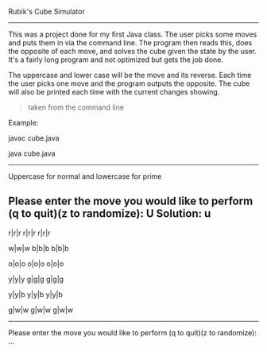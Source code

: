 Rubik's Cube Simulator

--------------------------------------------

This was a project done for my first Java class. The user picks some moves and puts them in via the command line. The program then reads this, does the opposite of each move, and solves the cube given the state by the user. It's a fairly long program and not optimized but gets the job done. 

The uppercase and lower case will be the move and its reverse. Each time the user picks one move and the program outputs the opposite. The cube will also be printed each time with the current changes showing. 

>taken from the command line

Example: 

javac cube.java

java cube.java

 --------------------------------
 
Uppercase for normal and lowercase for prime

Please enter the move you would like to perform (q to quit)(z to randomize):
U
Solution: u
--------------------------------
r|r|r
r|r|r
r|r|r

w|w|w
b|b|b
b|b|b

o|o|o
o|o|o
o|o|o

y|y|y
g|g|g
g|g|g

y|y|b
y|y|b
y|y|b

g|w|w
g|w|w
g|w|w

--------------------------------
Please enter the move you would like to perform (q to quit)(z to randomize):
...
